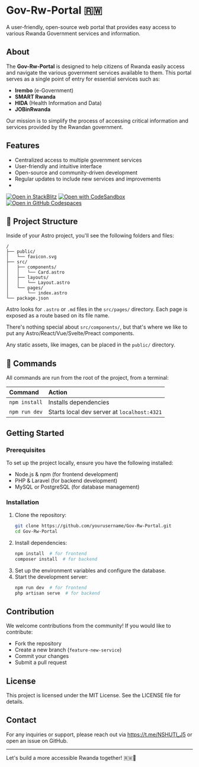 
# Gov-Rw-Portal 🇷🇼

A user-friendly, open-source web portal that provides easy access to various Rwanda Government services and information.

## About

The **Gov-Rw-Portal** is designed to help citizens of Rwanda easily access and navigate the various government services available to them. This portal serves as a single point of entry for essential services such as:
- **Irembo** (e-Government)
- **SMART Rwanda**
- **HIDA** (Health Information and Data)
- **JOBinRwanda**

Our mission is to simplify the process of accessing critical information and services provided by the Rwandan government.

## Features
- Centralized access to multiple government services
- User-friendly and intuitive interface
- Open-source and community-driven development
- Regular updates to include new services and improvements
- 
[![Open in StackBlitz](https://developer.stackblitz.com/img/open_in_stackblitz.svg)](https://stackblitz.com/github/withastro/astro/tree/latest/examples/basics)
[![Open with CodeSandbox](https://assets.codesandbox.io/github/button-edit-lime.svg)](https://codesandbox.io/p/sandbox/github/withastro/astro/tree/latest/examples/basics)
[![Open in GitHub Codespaces](https://github.com/codespaces/badge.svg)](https://codespaces.new/withastro/astro?devcontainer_path=.devcontainer/basics/devcontainer.json)


## 🚀 Project Structure

Inside of your Astro project, you'll see the following folders and files:

```text
/
├── public/
│   └── favicon.svg
├── src/
│   ├── components/
│   │   └── Card.astro
│   ├── layouts/
│   │   └── Layout.astro
│   └── pages/
│       └── index.astro
└── package.json
```

Astro looks for `.astro` or `.md` files in the `src/pages/` directory. Each page is exposed as a route based on its file name.

There's nothing special about `src/components/`, but that's where we like to put any Astro/React/Vue/Svelte/Preact components.

Any static assets, like images, can be placed in the `public/` directory.

## 🧞 Commands

All commands are run from the root of the project, from a terminal:

| Command                   | Action                                           |
| :------------------------ | :----------------------------------------------- |
| `npm install`             | Installs dependencies                            |
| `npm run dev`             | Starts local dev server at `localhost:4321`      |




## Getting Started

### Prerequisites
To set up the project locally, ensure you have the following installed:
- Node.js & npm (for frontend development)
- PHP & Laravel (for backend development)
- MySQL or PostgreSQL (for database management)

### Installation
1. Clone the repository:
   ```bash
   git clone https://github.com/yourusername/Gov-Rw-Portal.git
   cd Gov-Rw-Portal
   ```
2. Install dependencies:
   ```bash
   npm install  # for frontend
   composer install  # for backend
   ```
3. Set up the environment variables and configure the database.
4. Start the development server:
   ```bash
   npm run dev  # for frontend
   php artisan serve  # for backend
   ```

## Contribution
We welcome contributions from the community! If you would like to contribute:
- Fork the repository
- Create a new branch (`feature-new-service`)
- Commit your changes
- Submit a pull request

## License
This project is licensed under the MIT License. See the LICENSE file for details.

## Contact
For any inquiries or support, please reach out via https://t.me/NSHUTI_J5 or open an issue on GitHub.

---

Let's build a more accessible Rwanda together! 🇷🇼🚀

